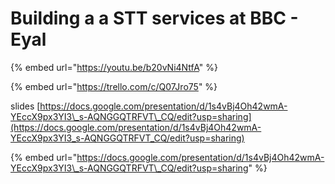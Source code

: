 # Building a a STT services at BBC - Eyal

{% embed url="https://youtu.be/b20vNi4NtfA" %}



{% embed url="https://trello.com/c/Q07Jro75" %}

slides [https://docs.google.com/presentation/d/1s4vBj4Oh42wmA-YEccX9px3YI3\_s-AQNGGQTRFVT\_CQ/edit?usp=sharing](https://docs.google.com/presentation/d/1s4vBj4Oh42wmA-YEccX9px3YI3_s-AQNGGQTRFVT_CQ/edit?usp=sharing)

{% embed url="https://docs.google.com/presentation/d/1s4vBj4Oh42wmA-YEccX9px3YI3\_s-AQNGGQTRFVT\_CQ/edit?usp=sharing" %}

